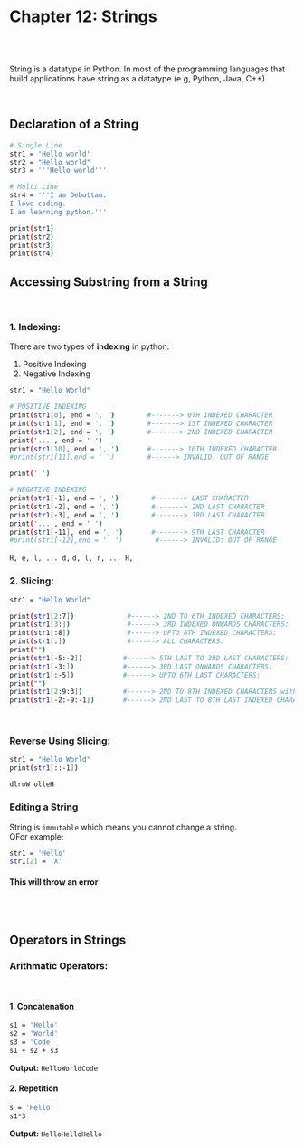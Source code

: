 # Chapter 12: Strings

<br>
<br>

String is a datatype in Python. In most of the programming languages that build applications have string as a datatype (e.g, Python, Java, C++)

<br>

## Declaration of a String
```bash
# Single Line
str1 = 'Hello world'
str2 = "Hello world"
str3 = '''Hello world'''

# Multi Line
str4 = '''I am Debottam.
I love coding.
I am learning python.'''

print(str1)
print(str2)
print(str3)
print(str4)
```

## Accessing Substring from a String
<br>

### 1. Indexing:
There are two types of **indexing** in python:
1. Positive Indexing
2. Negative Indexing

```bash
str1 = "Hello World"

# POSITIVE INDEXING
print(str1[0], end = ', ')        #-------> 0TH INDEXED CHARACTER
print(str1[1], end = ', ')        #-------> 1ST INDEXED CHARACTER
print(str1[2], end = ', ')        #-------> 2ND INDEXED CHARACTER
print('...', end = ' ')    
print(str1[10], end = ', ')       #-------> 10TH INDEXED CHARACTER
#print(str1[11],end = ' ')        #------> INVALID: OUT OF RANGE

print(' ')

# NEGATIVE INDEXING
print(str1[-1], end = ', ')        #-------> LAST CHARACTER
print(str1[-2], end = ', ')        #-------> 2ND LAST CHARACTER
print(str1[-3], end = ', ')        #-------> 3RD LAST CHARACTER
print('...', end = ' ')    
print(str1[-11], end = ', ')       #-------> 9TH LAST CHARACTER
#print(str1[-12],end = '  ')        #------> INVALID: OUT OF RANGE
```
`H, e, l, ... d,`
`d, l, r, ... H,`

### 2. Slicing:
```bash
str1 = "Hello World"

print(str1[2:7])             #------> 2ND TO 6TH INDEXED CHARACTERS:         `llo W`
print(str1[3:])              #------> 3RD INDEXED ONWARDS CHARACTERS:        `lo World`
print(str1[:8])              #------> UPTO 8TH INDEXED CHARACTERS:           `Hello Wo`
print(str1[:])               #------> ALL CHARACTERS:                        `Hello World`
print("")
print(str1[-5:-2])          #------> 5TH LAST TO 3RD LAST CHARACTERS:        `Wor`
print(str1[-3:])            #------> 3RD LAST ONWARDS CHARACTERS:            `rld`
print(str1[:-5])            #------> UPTO 6TH LAST CHARACTERS:               `Hello `
print("")
print(str1[2:9:3])          #------> 2ND TO 8TH INDEXED CHARACTERS with step=3:            `l r`
print(str1[-2:-9:-1])       #------> 2ND LAST TO 8TH LAST INDEXED CHARACTERS IN REVERSE:    lroW ol`
```
<br>

### Reverse Using Slicing:
```bash
str1 = "Hello World"
print(str1[::-1])
```
`dlroW olleH`
<br>

### **Editing a String**
String is `immutable` which means you cannot change a string. <br> QFor example:
```bash
str1 = 'Hello'
str1[2] = 'X' 
```
#### This will throw an error


<br>
<br>

## Operators in Strings
### **Arithmatic Operators:**
<br>

#### 1. Concatenation
```bash
s1 = 'Hello'
s2 = 'World'
s3 = 'Code'
s1 + s2 + s3
```
**Output:** `HelloWorldCode`
<br>

#### 2. Repetition
```bash
s = 'Hello'
s1*3
```
**Output:** `HelloHelloHello`
